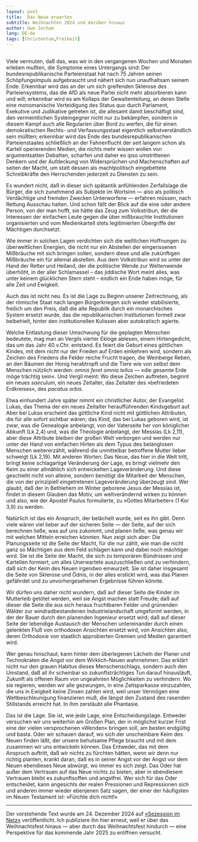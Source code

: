 ```yaml
---
layout:	post
title:	Das Neue erwarten
subtitle: Weihnachten 2024 und darüber hinaus
author:	Uwe Jochum
lang: DE-de
tags: [Christentum,Freiheit]
---
```


<img src="https://vg02.met.vgwort.de/na/484a0d199bee483b94d92954e754f7e1" width="1" height="1" alt="">

Viele vermuten, daß das, was wir in den vergangenen Wochen und
Monaten erleben mußten, die Symptome eines Untergangs sind: Der
bundesrepublikanische Parteienstaat hat nach 75 Jahren seinen
Schöpfungsimpuls aufgebraucht und nähert sich nun unaufhaltsam
seinem Ende. Erkennbar wird das an der um sich greifenden
Sklerose des Parteiensystems, das die AfD als neue Partei nicht
mehr absorbieren kann und will; erkennbar wird es am Kollaps der
Gewaltenteilung, an deren Stelle eine monomanische Verteidigung
des Status quo durch Parlament, Exekutive und Judikative getreten
ist, die allesamt damit beschäftigt sind, den vermeintlichen
Systemgegner nicht nur zu bekämpfen, sondern in diesem Kampf auch
alle Regularien über Bord zu werfen, die für einen demokratischen
Rechts- und Verfassungsstaat eigentlich selbstverständlich sein
müßten; erkennbar wird das Ende des bundesrepublikanischen
Parteienstaates schließlich an der Fahnenflucht der seit langem
schon als Kartell operierenden Medien, die nichts mehr wissen
wollen von argumentsatten Debatten, scharfen und daher eo ipso
umstrittenen Denkern und der Aufdeckung von Widersprüchen und
Machenschaften auf seiten der Macht, um statt dessen als
machtpolitisch eingebettete Schreibkräfte den Herrschenden
jederzeit zu Diensten zu sein.

Es wundert nicht, daß in dieser sich spätantik anfühlenden
Zerfallslage die Bürger, die sich zunehmend als Subjekte im
Wortsinn — also als politisch Verdächtige und fremden Zwecken
Unterworfene — erfahren müssen, nach Rettung Ausschau halten. Und
schon fällt der Blick auf die eine oder andere Person, von der
man hofft, sie hätte das Zeug zum Volkstribun, der die Interessen
der einfachen Leute gegen die über mißbrauchte Institutionen
organisierten und vom Medienkartell stets legitimierten
Übergriffe der Mächtigen durchsetzt.

Wie immer in solchen Lagen verdichten sich die weltlichen
Hoffnungen zu überweltlichen Energien, die nicht nur ein
Abstellen der eingerissenen Mißbräuche mit sich bringen sollen,
sondern diese und alle zukünftigen Mißbräuche ein für allemal
abstellen. Aus dem Volkstribun wird so unter der Hand der Retter
und Heiland, der die politische Wende zur Weltenwende überhöht,
in der aller Schlamassel – das jiddische Wort meint alles, was
unter keinem glücklichen Stern steht – endlich ein Ende haben
möge, für alle Zeit und Ewigkeit.

Auch das ist nicht neu. Es ist die Lage zu Beginn unserer
Zeitrechnung, als der römische Staat nach langen Bürgerkriegen
sich wieder stabilisierte, freilich um den Preis, daß die alte
Republik durch ein monarchisches System ersetzt wurde, das die
republikanischen Institutionen formell zwar beibehielt, hinter
den institutionellen Kulissen aber autokratisch agierte. 

Welche Entlastung dieser Umschwung für die geplagten Menschen
bedeutete, mag man an Vergils vierter Ekloge ablesen, einem
Hirtengedicht, das um das Jahr 40 v.Chr. entstand. Es feiert die
Geburt eines göttlichen Kindes, mit dem nicht nur der Frieden auf
Erden einkehren wird, sondern als Zeichen des Friedens die Felder
reiche Frucht tragen, die Weinberge Reben, an den Bäumen der
Honig herabtropft und die Tiere wie von selbst dem Menschen
nützlich werden: *omnis feret omnia tellus* — »die gesamte Erde
möge trächtig sein«. Und Vergil meint: Wo diese Zeichen
auftreten, beginnt ein neues *saeculum*, ein neues Zeitalter, das
Zeitalter des »befriedeten Erdkreises«, des *pacatus orbis*.

Etwa einhundert Jahre später nimmt ein christlicher Autor, der
Evangelist Lukas, das Thema der ein neues Zeitalter
heraufführenden Kindsgeburt auf. Aber bei Lukas erscheint das
göttliche Kind nicht mit göttlichen Attributen, die für alle
sofort sichtbar wären; das Kind, das bei Lukas geboren wird, ist
zwar, was die Genealogie anbelangt, von der Vaterseite her von
königlicher Abkunft (Lk 2,4) und, was die Theologie anbelangt,
der Messias (Lk 2,11), aber diese Attribute bleiben der großen
Welt verborgen und werden nur unter der Hand von einfachen Hirten
als dem Typus des belanglosen Menschen weitererzählt, während die
unmittelbar betroffene Mutter lieber schweigt (Lk 2,19). Mit
anderen Worten: Das Neue, das hier in die Welt tritt, bringt
keine schlagartige Veränderung der Lage, es bringt vielmehr den
Keim zu einer allmählich sich entwickelten Lageveränderung. Und
diese geschieht nicht von alleine, sondern benötigt die Mitarbeit
der Menschen, die von der prinzipiell eingetretenen
Lageveränderung überzeugt sind. Wer glaubt, daß der in Bethlehem
im Winter geborene Jesus der Messias ist, findet in diesem
Glauben das Motiv, um weltverändernd wirken zu können und also,
wie der Apostel Paulus formulierte, zu »Gottes Mitarbeiter« (1
Kor 3,9) zu werden.

Natürlich ist das ein Anspruch, der belächelt wurde, seit es ihn
gibt. Denn viele wären viel lieber auf der sicheren Seite — der
Seite, auf der sich berechnen ließe, was auf uns zukommt, und
planen ließe, was genau wir mit welchen Mitteln erreichen
könnten. Nun zeigt sich aber: Die Planungsseite ist die Seite der
Macht, für die nur zählt, wie man die nicht ganz so Mächtigen aus
dem Feld schlagen kann und dabei noch mächtiger wird. Sie ist die
Seite der Macht, die sich zu temporären Bündnissen und Kartellen
formiert, um alles Unerwartete auszuschließen und zu verhindern,
daß sich der Keim des Neuen irgendwo einwurzelt. Sie ist daher
insgesamt die Seite von Sklerose und Ödnis, in der alles erstickt
wird, was das Planen gefährdet und zu unvorhergesehenen
Ergebnisse führen könnte.

Wir dürfen uns daher nicht wundern, daß auf dieser Seite die
Kinder im Mutterleib getötet werden, weil sie Angst machen statt
Freude; daß auf dieser die Seite die aus sich heraus fruchtbaren
Felder und grünenden Wälder zur windradbestandenen
Industrielandschaft umgeformt werden, in der der Bauer durch den
planenden Ingenieur ersetzt wird; daß auf dieser Seite der
lebendige Austausch der Menschen untereinander durch einen
gelenkten Fluß von orthodoxen Ansichten ersetzt wird, von
Ansichten also, deren Orthodoxie von staatlich approbierten
Gremien und Medien garantiert wird.

Wer genau hinschaut, kann hinter dem überlegenen Lächeln der
Planer und Technokraten die Angst vor dem Wirklich-Neuen
wahrnehmen. Das erklärt nicht nur den grauen Habitus dieses
Menschenschlags, sondern auch den Umstand, daß all ihr scheinbar
so zukunftsträchtiges Tun darauf hinausläuft, Zukunft als offenen
Raum von ungeahnten Möglichkeiten zu verhindern. Wo sie regieren,
werden wir alle gezwungen, in eine Zeitsparkasse einzuzahlen, die
uns in Ewigkeit keine Zinsen zahlen wird, weil unser Vermögen
eine Weltbeschleunigung finanzieren muß, die längst den Zustand
des rasenden Stillstands erreicht hat. In ihm zerstäubt alle
Phantasie.

Das ist die Lage. Sie ist, wie jede Lage, eine Entscheidungslage.
Entweder versuchen wir uns weiterhin am Großen Plan, der in
möglichst kurzer Frist eine der vielen versprochenen »Wenden«
bringen soll, am besten endgültig und basta. Oder wir schauen
darauf, wo sich der unscheinbare Keim des Neuen finden läßt, der
unsere behutsame Pflege braucht und mit dem zusammen wir uns
entwickeln können. Das Entweder, das mit dem Anspruch auftritt,
daß wir nichts zu fürchten hätten, wenn wir denn nur richtig
planten, krankt daran, daß es in seiner Angst vor der Angst vor
dem Neuen ebendieses Neue abwürgt, wo immer es sich zeigt. Das
Oder hat außer dem Vertrauen auf das Neue nichts zu bieten, aber
in ebendiesem Vertrauen bleibt es zukunftsoffen und
angstfrei. Wer sich für das Oder entscheidet, kann angesichts der
realen Pressionen und Repressionen sich und anderen immer wieder
ebenjenen Satz sagen, der einer der häufigsten im Neuen Testament
ist: »Fürchte dich nicht!«

---

Der vorstehende Text wurde am 24. Dezember 2024 auf [»Sezession
im
Netz«](https://sezession.de/69879/das-neue-erwarten-weihnachten-2024)
veröffentlicht. Ich publiziere ihn hier erneut, weil er über das
Weihnachtsfest hinaus — aber durch das Weihnachtsfest hindurch —
eine Perspektive für das kommende Jahr 2025 zu eröffnen versucht.
